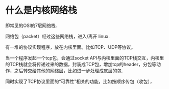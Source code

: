 # 什么是内核网络栈

即常见的OSI的7层网络栈. 

网络包（packet）经过这些网络栈，进入/离开 linux.


有一堆的协议实现程序，放在内核里面。比如TCP、UDP等协议。

当一个程序发起一个tcp包，会通过socket API与内核里面的TCP栈交互，内核里的TCP栈就会将传递过来的数据，封装成TCP包，增加tcp的header，分包等动作，之后转交给其他的网络层，比如进一步处理成底层的包.

同时实现了TCP协议里面的“可靠性”相关的功能，比如按顺序传包（收包），
